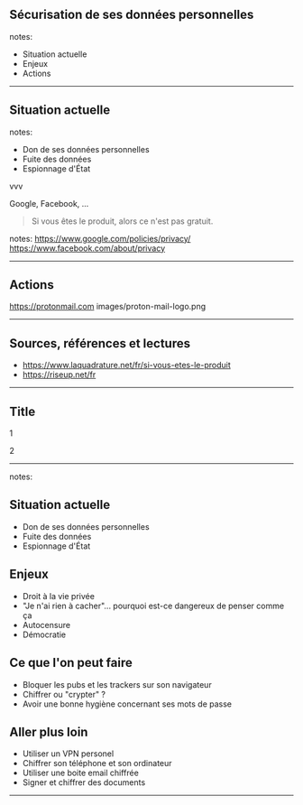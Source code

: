 ## Sécurisation de ses données personnelles

notes:
- Situation actuelle
- Enjeux
- Actions

---

## Situation actuelle

notes:
- Don de ses données personnelles
- Fuite des données
- Espionnage d'État

vvv

Google, Facebook, ...
> Si vous êtes le produit, alors ce n'est pas gratuit.

notes:
https://www.google.com/policies/privacy/
https://www.facebook.com/about/privacy

---

## Actions
https://protonmail.com
images/proton-mail-logo.png


---

## Sources, références et lectures

- https://www.laquadrature.net/fr/si-vous-etes-le-produit
- https://riseup.net/fr


---

## Title

1
<!-- .element: class="fragment" data-fragment-index="1" -->

2
<!-- .element: class="fragment" data-fragment-index="2" -->

---

<!-- .slide: data-background-image="images/images.png" -->

notes:

## Situation actuelle
- Don de ses données personnelles
- Fuite des données
- Espionnage d'État


## Enjeux
- Droit à la vie privée
- "Je n'ai rien à cacher"... pourquoi est-ce dangereux de penser comme ça
- Autocensure
- Démocratie

## Ce que l'on peut faire
- Bloquer les pubs et les trackers sur son navigateur
- Chiffrer ou "crypter" ?
- Avoir une bonne hygiène concernant ses mots de passe

## Aller plus loin
- Utiliser un VPN personel
- Chiffrer son téléphone et son ordinateur
- Utiliser une boite email chiffrée
- Signer et chiffrer des documents

---
